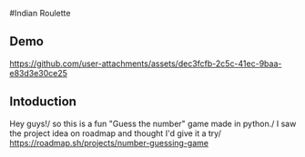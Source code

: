 #Indian Roulette
## Demo

https://github.com/user-attachments/assets/dec3fcfb-2c5c-41ec-9baa-e83d3e30ce25

## Intoduction
Hey guys!/
so this is a fun "Guess the number" game made in python./
I saw the project idea on roadmap and thought I'd give it a try/
https://roadmap.sh/projects/number-guessing-game

